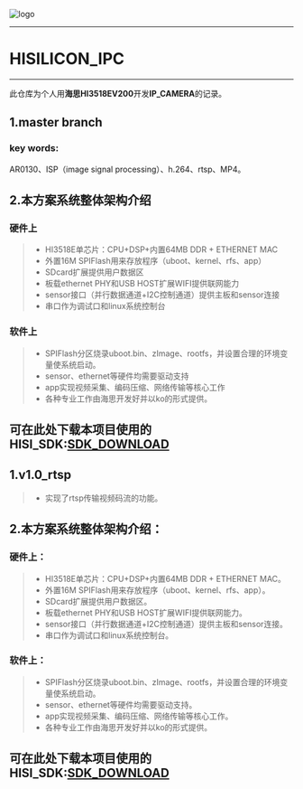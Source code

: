 
![logo](https://github.com/StdCoutZRH/HISILICON_IPC/blob/v1.0_rtsp/pictures/hisilicon.jpg)

---------------------------------------------------

# HISILICON_IPC

---------------------------------------------------

此仓库为个人用**海思HI3518EV200**开发**IP_CAMERA**的记录。

## 1.master branch
### key words:
AR0130、ISP（image signal processing）、h.264、rtsp、MP4。       
 

## 2.本方案系统整体架构介绍
### 硬件上
> * HI3518E单芯片：CPU+DSP+内置64MB DDR + ETHERNET MAC
> * 外置16M SPIFlash用来存放程序（uboot、kernel、rfs、app）
> * SDcard扩展提供用户数据区
> * 板载ethernet PHY和USB HOST扩展WIFI提供联网能力
> * sensor接口（并行数据通道+I2C控制通道）提供主板和sensor连接
> * 串口作为调试口和linux系统控制台

### 软件上
> * SPIFlash分区烧录uboot.bin、zImage、rootfs，并设置合理的环境变量使系统启动。
> * sensor、ethernet等硬件均需要驱动支持
> * app实现视频采集、编码压缩、网络传输等核心工作
> * 各种专业工作由海思开发好并以ko的形式提供。

## 可在此处下载本项目使用的HISI_SDK:[SDK_DOWNLOAD](https://pan.baidu.com/s/1jpmh3GCv9kPewSqKCXY99g)





## 1.v1.0_rtsp
>* 实现了rtsp传输视频码流的功能。

## 2.本方案系统整体架构介绍：
### 硬件上：
> * HI3518E单芯片：CPU+DSP+内置64MB DDR + ETHERNET MAC。
> * 外置16M SPIFlash用来存放程序（uboot、kernel、rfs、app）。
> * SDcard扩展提供用户数据区。
> * 板载ethernet PHY和USB HOST扩展WIFI提供联网能力。
> * sensor接口（并行数据通道+I2C控制通道）提供主板和sensor连接。
> * 串口作为调试口和linux系统控制台。

### 软件上：
> * SPIFlash分区烧录uboot.bin、zImage、rootfs，并设置合理的环境变量使系统启动。
> * sensor、ethernet等硬件均需要驱动支持。
> * app实现视频采集、编码压缩、网络传输等核心工作。
> * 各种专业工作由海思开发好并以ko的形式提供。

## 可在此处下载本项目使用的HISI_SDK:[SDK_DOWNLOAD](https://pan.baidu.com/s/1jpmh3GCv9kPewSqKCXY99g)

